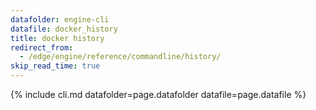 ```yaml
---
datafolder: engine-cli
datafile: docker_history
title: docker history
redirect_from:
  - /edge/engine/reference/commandline/history/
skip_read_time: true
---
```

<!--
This page is automatically generated from Docker's source code. If you want to
suggest a change to the text that appears here, open a ticket or pull request
in the source repository on GitHub:

https://github.com/docker/cli
-->
{% include cli.md datafolder=page.datafolder datafile=page.datafile %}
